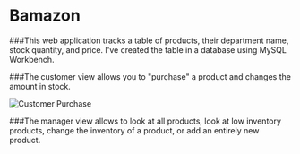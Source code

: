 # **Bamazon**

###This web application tracks a table of products, their department name, stock quantity, and price. I've created the table in a database using MySQL Workbench. 

###The customer view allows you to "purchase" a product and changes the amount in stock. 

![Customer Purchase](/images/custtomer1.png)

###The manager view allows to look at all products, look at low inventory products, change the inventory of a product, or add an entirely new product. 
